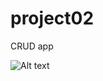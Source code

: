 # project02
CRUD app

![Alt text](/code/wdi/WDI_DTLA_9/projects/project_02/IMG_0748.jpg?raw=true "Title")
